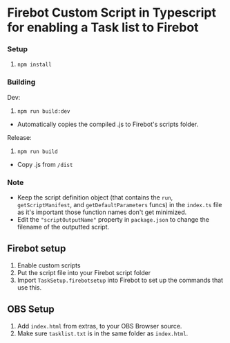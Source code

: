 # Firebot Custom Script in Typescript for enabling a Task list to Firebot

### Setup

1. `npm install`

### Building

Dev:

1. `npm run build:dev`

- Automatically copies the compiled .js to Firebot's scripts folder.

Release:

1. `npm run build`

- Copy .js from `/dist`

### Note

- Keep the script definition object (that contains the `run`, `getScriptManifest`, and `getDefaultParameters` funcs) in the `index.ts` file as it's important those function names don't get minimized.
- Edit the `"scriptOutputName"` property in `package.json` to change the filename of the outputted script.

## Firebot setup

1. Enable custom scripts
2. Put the script file into your Firebot script folder
3. Import `TaskSetup.firebotsetup` into Firebot to set up the commands that use this.

## OBS Setup

1. Add `index.html` from extras, to your OBS Browser source.
2. Make sure `tasklist.txt` is in the same folder as `index.html`.
